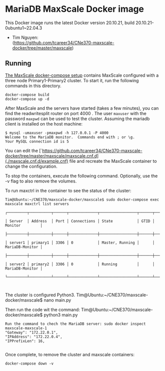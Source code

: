 # MariaDB MaxScale Docker image

This Docker image runs the latest Docker version 20.10.21, build 20.10.21-0ubuntu1~22.04.3

-	Tim Nguyen:  
	(https://github.com/tcareer34/CNe370-maxscale-docker/tree/master/maxscale)

## Running
[The MaxScale docker-compose setup](./docker-compose.yml) contains MaxScale
configured with a three node Primary1-Primary2 cluster. To start it, run the
following commands in this directory.

```
docker-compose build
docker-compose up -d
```

After MaxScale and the servers have started (takes a few minutes), you can find
the readwritesplit router on port 4000 . The
user `maxuser` with the password `maxpwd` can be used to test the cluster.
Assuming the mariadb client is installed on the host machine:
```
$ mysql -umaxuser -pmaxpwd -h 127.0.0.1 -P 4000
Welcome to the MariaDB monitor.  Commands end with ; or \g.
Your MySQL connection id is 5

```
You can edit the [`https://github.com/tcareer34/CNe370-maxscale-docker/tree/master/maxscale/maxscale.cnf.d](./maxscale.cnf.d/example.cnf)
file and recreate the MaxScale container to change the configuration.

To stop the containers, execute the following command. Optionally, use the -v
flag to also remove the volumes.

To run maxctrl in the container to see the status of the cluster:
```
Tim@Ubuntu:~/CNE370/maxscale-docker/maxscale$ sudo docker-compose exec maxscale maxctrl list servers

┌─────────┬──────────┬──────┬─────────────┬─────────────────┬──────┬─────────────────┐

│ Server  │ Address  │ Port │ Connections │ State           │ GTID │ Monitor         │

├─────────┼──────────┼──────┼─────────────┼─────────────────┼──────┼─────────────────┤

│ server1 │ primary1 │ 3306 │ 0           │ Master, Running │      │ MariaDB-Monitor │

├─────────┼──────────┼──────┼─────────────┼─────────────────┼──────┼─────────────────┤

│ server2 │ primary2 │ 3306 │ 0           │ Running         │      │ MariaDB-Monitor │

└─────────┴──────────┴──────┴─────────────┴─────────────────┴──────┴─────────────────┘



```

The cluster is configured Python3. 
Tim@Ubuntu:~/CNE370/maxscale-docker/maxscale$ nano main.py

Then run the code wit the command:
Tim@Ubuntu:~/CNE370/maxscale-docker/maxscale$ python3 main.py

```
Run the command to chech the MariaDB server: sudo docker inspect maxscale-maxscale-1
"Gateway": "172.22.0.1",
"IPAddress": "172.22.0.4",
"IPPrefixLen": 16,
                    
```

Once complete, to remove the cluster and maxscale containers:

```
docker-compose down -v
```
